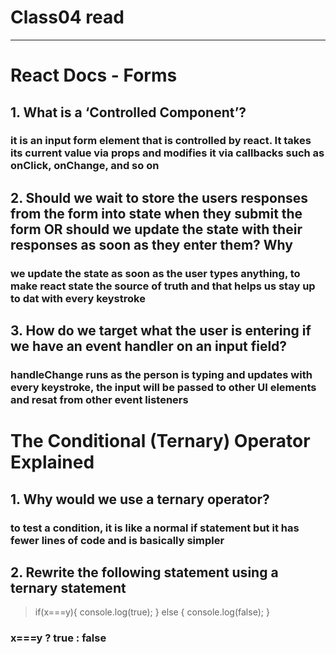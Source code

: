 # Class04 read

----

# React Docs - Forms

## 1. What is a ‘Controlled Component’?

### it is an input form element that is controlled by react.  It takes its current value via props and modifies it via callbacks such as onClick, onChange, and so on

## 2. Should we wait to store the users responses from the form into state when they submit the form OR should we update the state with their responses as soon as they enter them? Why

### we update the state as soon as the user types anything, to make react state the source of truth and that helps us stay up to dat with every keystroke

## 3. How do we target what the user is entering if we have an event handler on an input field?

### handleChange runs as the person is typing and updates with every keystroke, the input will be passed to other UI elements and resat from other event listeners

# The Conditional (Ternary) Operator Explained

## 1. Why would we use a ternary operator?

### to test a condition, it is like a normal if statement but it has fewer lines of code and is basically simpler

## 2. Rewrite the following statement using a ternary statement

>if(x===y){
> console.log(true);
>} else {
> console.log(false);
>}

### x===y ? true : false

